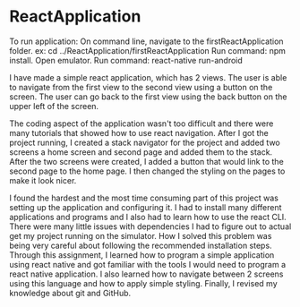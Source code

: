 # ReactApplication
To run application:
On command line, navigate to the firstReactApplication folder.
ex: cd ../ReactApplication/firstReactApplication
Run command: npm install.
Open emulator.
Run command: react-native run-android

I have made a simple react application, which has 2 views.
The user is able to navigate from the first view to the second view using 
a button on the screen. The user can go back to the first view using the back button
on the upper left of the screen.

The coding aspect of the application wasn't too difficult and there were many tutorials 
that showed how to use react navigation. After I got the project running, 
I created a stack navigator for the project and added
two screens a home screen and second page and added them to the stack. After the two screens were
created, I added a button that would link to the second page to the home page. I then changed 
the styling on the pages to make it look nicer.

I found the hardest and the most time consuming part  of this project was setting up the application and configuring it. I had to install
many different applications and programs and I also had to learn how to use the react CLI.
There were many little issues with dependencies I had to figure out to actual get my project
running on the simulator.
How I solved this problem was being very careful about following the recommended 
installation steps.
Through this assignment, I learned how to program a simple application using react native 
and got familiar with the tools I would need to program a react native application.
I also learned how to navigate between 2 screens using this language and how to apply simple styling.
Finally, I revised my knowledge about git and GitHub.

